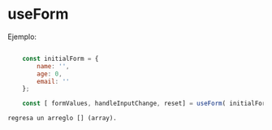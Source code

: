 # useForm

Ejemplo:
```javascript

    const initialForm = {
        name: '',
        age: 0,
        email: ''
    };

    const [ formValues, handleInputChange, reset] = useForm( initialForm );
```
    regresa un arreglo [] (array).